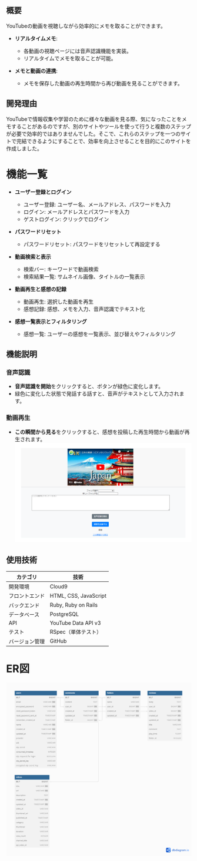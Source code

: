 ## 概要

YouTubeの動画を視聴しながら効率的にメモを取ることができます。

- **リアルタイムメモ**:
  - 各動画の視聴ページには音声認識機能を実装。
  - リアルタイムでメモを取ることが可能。

- **メモと動画の連携**:
  - メモを保存した動画の再生時間から再び動画を見ることができます。

## 開発理由
YouTubeで情報収集や学習のために様々な動画を見る際、気になったことをメモすることがあるのですが、別のサイトやツールを使って行うと複数のステップが必要で効率的ではありませんでした。そこで、これらのステップを一つのサイトで完結できるようにすることで、効率を向上させることを目的にこのサイトを作成しました。

# 機能一覧

- **ユーザー登録とログイン**
  - ユーザー登録: ユーザー名、メールアドレス、パスワードを入力
  - ログイン: メールアドレスとパスワードを入力
  - ゲストログイン: クリックでログイン

- **パスワードリセット**
  - パスワードリセット: パスワードをリセットして再設定する

- **動画検索と表示**
  - 検索バー: キーワードで動画検索
  - 検索結果一覧: サムネイル画像、タイトルの一覧表示

- **動画再生と感想の記録**
  - 動画再生: 選択した動画を再生
  - 感想記録: 感想、メモを入力、音声認識でテキスト化

- **感想一覧表示とフィルタリング**
  - 感想一覧: ユーザーの感想を一覧表示、並び替えやフィルタリング

## 機能説明
### 音声認識
- **音声認識を開始**をクリックすると、ボタンが緑色に変化します。
- 緑色に変化した状態で発話する話すと、音声がテキストとして入力されます。
### 動画再生
- **この瞬間から見る**をクリックすると、感想を投稿した再生時間から動画が再生されます。
![サイトのスクリーンショット](READMEスクリーンショット.png)

## 使用技術

| カテゴリ       | 技術                      |
| ------------- | ------------------------- |
| 開発環境       | Cloud9                    |
| フロントエンド | HTML, CSS, JavaScript     |
| バックエンド   | Ruby, Ruby on Rails       |
| データベース   | PostgreSQL                |
| API           | YouTube Data API v3       |
| テスト         | RSpec（単体テスト）        |
| バージョン管理 | GitHub                    |

# ER図
![ER Diagram](https://github.com/89359389383/Tube-Reviews/blob/209e5a4cd2333b54f1a6bb271d58adc4db101a9b/You.png)
